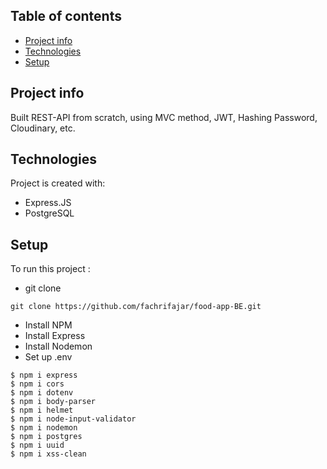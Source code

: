## Table of contents
* [Project info](#general-info)
* [Technologies](#technologies)
* [Setup](#setup)

## Project info
Built REST-API from scratch, using MVC method, JWT, Hashing Password, Cloudinary, etc.
	
## Technologies
Project is created with:
* Express.JS
* PostgreSQL
	
## Setup
To run this project : 
* git clone 
```
git clone https://github.com/fachrifajar/food-app-BE.git
```
* Install NPM
* Install Express
* Install Nodemon
* Set up .env 

```
$ npm i express
$ npm i cors
$ npm i dotenv
$ npm i body-parser
$ npm i helmet
$ npm i node-input-validator
$ npm i nodemon
$ npm i postgres
$ npm i uuid
$ npm i xss-clean

```
